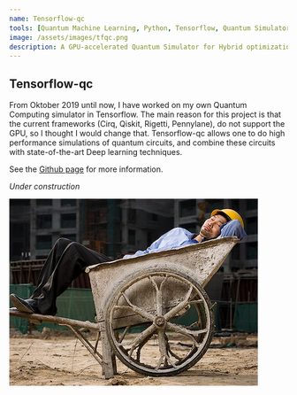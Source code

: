 ```yaml
---
name: Tensorflow-qc
tools: [Quantum Machine Learning, Python, Tensorflow, Quantum Simulators]
image: /assets/images/tfqc.png
description: A GPU-accelerated Quantum Simulator for Hybrid optimization.
---
```

 
## Tensorflow-qc

From Oktober 2019 until now, I have worked on my own Quantum Computing simulator in Tensorflow. The main reason for this project is that
the current frameworks (Cirq, Qiskit, Rigetti, Pennylane), do not support the GPU, so I thought I would change that. Tensorflow-qc allows one to do high performance simulations of quantum circuits, and combine these circuits with state-of-the-art Deep learning techniques. 

See the [Github page](https://github.com/therooler/tensorflow-qc) for more information.

*Under construction*

<img style="float: left;" src="/assets/images/wip.jpg">  


